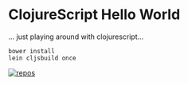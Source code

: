 # ClojureScript Hello World

... just playing around with clojurescript...

    bower install
    lein cljsbuild once

[![repos](https://ssl.solsort.com/_github_rasmuserik_hello-cljs.png)](https://github.com/rasmuserik/hello-cljs)

